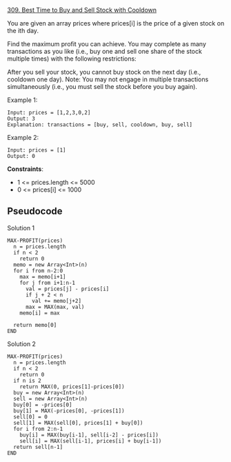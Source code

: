 [309. Best Time to Buy and Sell Stock with Cooldown](https://leetcode.com/problems/best-time-to-buy-and-sell-stock-with-cooldown/)

You are given an array prices where prices[i] is the price of a given stock on the ith day.

Find the maximum profit you can achieve. You may complete as many transactions as you like (i.e., buy one and sell one share of the stock multiple times) with the following restrictions:

After you sell your stock, you cannot buy stock on the next day (i.e., cooldown one day).
Note: You may not engage in multiple transactions simultaneously (i.e., you must sell the stock before you buy again).

Example 1:

```
Input: prices = [1,2,3,0,2]
Output: 3
Explanation: transactions = [buy, sell, cooldown, buy, sell]
```

Example 2:

```
Input: prices = [1]
Output: 0
```

**Constraints**:

-   1 <= prices.length <= 5000
-   0 <= prices[i] <= 1000

## Pseudocode

Solution 1

```
MAX-PROFIT(prices)
  n = prices.length
  if n < 2
    return 0
  memo = new Array<Int>(n)
  for i from n-2:0
    max = memo[i+1]
    for j from i+1:n-1
      val = prices[j] - prices[i]
      if j + 2 < n
        val += memo[j+2]
      max = MAX(max, val)
    memo[i] = max

  return memo[0]
END
```

Solution 2

```
MAX-PROFIT(prices)
  n = prices.length
  if n < 2
    return 0
  if n is 2
    return MAX(0, prices[1]-prices[0])
  buy = new Array<Int>(n)
  sell = new Array<Int>(n)
  buy[0] = -prices[0]
  buy[1] = MAX(-prices[0], -prices[1])
  sell[0] = 0
  sell[1] = MAX(sell[0], prices[1] + buy[0])
  for i from 2:n-1
    buy[i] = MAX(buy[i-1], sell[i-2] - prices[i])
    sell[i] = MAX(sell[i-1], prices[i] + buy[i-1])
  return sell[n-1]
END
```
